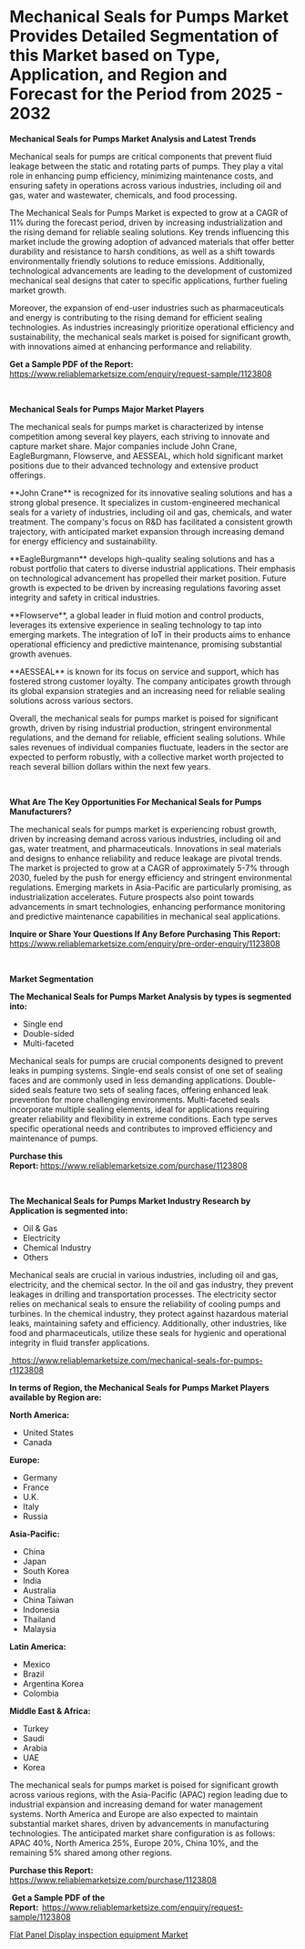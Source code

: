 <p><h1>Mechanical Seals for Pumps Market Provides Detailed Segmentation of this Market based on Type, Application, and Region and Forecast for the Period from 2025 - 2032</h1></p><p><strong>Mechanical Seals for Pumps Market Analysis and Latest Trends</strong></p>
<p><p>Mechanical seals for pumps are critical components that prevent fluid leakage between the static and rotating parts of pumps. They play a vital role in enhancing pump efficiency, minimizing maintenance costs, and ensuring safety in operations across various industries, including oil and gas, water and wastewater, chemicals, and food processing.</p><p>The Mechanical Seals for Pumps Market is expected to grow at a CAGR of 11% during the forecast period, driven by increasing industrialization and the rising demand for reliable sealing solutions. Key trends influencing this market include the growing adoption of advanced materials that offer better durability and resistance to harsh conditions, as well as a shift towards environmentally friendly solutions to reduce emissions. Additionally, technological advancements are leading to the development of customized mechanical seal designs that cater to specific applications, further fueling market growth.</p><p>Moreover, the expansion of end-user industries such as pharmaceuticals and energy is contributing to the rising demand for efficient sealing technologies. As industries increasingly prioritize operational efficiency and sustainability, the mechanical seals market is poised for significant growth, with innovations aimed at enhancing performance and reliability.</p></p>
<p><strong>Get a Sample PDF of the Report:&nbsp;</strong> <a href="https://www.reliablemarketsize.com/enquiry/request-sample/1123808?utm_campaign=2213&utm_medium=2&utm_source=Github&utm_content=ia&utm_term=18022025&utm_id=mechanical-seals-for-pumps">https://www.reliablemarketsize.com/enquiry/request-sample/1123808</a></p>
<p>&nbsp;</p>
<p><strong>Mechanical Seals for Pumps Major Market Players</strong></p>
<p><p>The mechanical seals for pumps market is characterized by intense competition among several key players, each striving to innovate and capture market share. Major companies include John Crane, EagleBurgmann, Flowserve, and AESSEAL, which hold significant market positions due to their advanced technology and extensive product offerings.</p><p>**John Crane** is recognized for its innovative sealing solutions and has a strong global presence. It specializes in custom-engineered mechanical seals for a variety of industries, including oil and gas, chemicals, and water treatment. The company's focus on R&D has facilitated a consistent growth trajectory, with anticipated market expansion through increasing demand for energy efficiency and sustainability.</p><p>**EagleBurgmann** develops high-quality sealing solutions and has a robust portfolio that caters to diverse industrial applications. Their emphasis on technological advancement has propelled their market position. Future growth is expected to be driven by increasing regulations favoring asset integrity and safety in critical industries.</p><p>**Flowserve**, a global leader in fluid motion and control products, leverages its extensive experience in sealing technology to tap into emerging markets. The integration of IoT in their products aims to enhance operational efficiency and predictive maintenance, promising substantial growth avenues.</p><p>**AESSEAL** is known for its focus on service and support, which has fostered strong customer loyalty. The company anticipates growth through its global expansion strategies and an increasing need for reliable sealing solutions across various sectors.</p><p>Overall, the mechanical seals for pumps market is poised for significant growth, driven by rising industrial production, stringent environmental regulations, and the demand for reliable, efficient sealing solutions. While sales revenues of individual companies fluctuate, leaders in the sector are expected to perform robustly, with a collective market worth projected to reach several billion dollars within the next few years.</p></p>
<p>&nbsp;</p>
<p><strong>What Are The Key Opportunities For Mechanical Seals for Pumps Manufacturers?</strong></p>
<p><p>The mechanical seals for pumps market is experiencing robust growth, driven by increasing demand across various industries, including oil and gas, water treatment, and pharmaceuticals. Innovations in seal materials and designs to enhance reliability and reduce leakage are pivotal trends. The market is projected to grow at a CAGR of approximately 5-7% through 2030, fueled by the push for energy efficiency and stringent environmental regulations. Emerging markets in Asia-Pacific are particularly promising, as industrialization accelerates. Future prospects also point towards advancements in smart technologies, enhancing performance monitoring and predictive maintenance capabilities in mechanical seal applications.</p></p>
<p><strong>Inquire or Share Your Questions If Any Before Purchasing This Report:</strong> <a href="https://www.reliablemarketsize.com/enquiry/pre-order-enquiry/1123808?utm_campaign=2213&utm_medium=2&utm_source=Github&utm_content=ia&utm_term=18022025&utm_id=mechanical-seals-for-pumps">https://www.reliablemarketsize.com/enquiry/pre-order-enquiry/1123808</a></p>
<p>&nbsp;</p>
<p><strong>Market Segmentation</strong></p>
<p><strong>The Mechanical Seals for Pumps Market Analysis by types is segmented into:</strong></p>
<p><ul><li>Single end</li><li>Double-sided</li><li>Multi-faceted</li></ul></p>
<p><p>Mechanical seals for pumps are crucial components designed to prevent leaks in pumping systems. Single-end seals consist of one set of sealing faces and are commonly used in less demanding applications. Double-sided seals feature two sets of sealing faces, offering enhanced leak prevention for more challenging environments. Multi-faceted seals incorporate multiple sealing elements, ideal for applications requiring greater reliability and flexibility in extreme conditions. Each type serves specific operational needs and contributes to improved efficiency and maintenance of pumps.</p></p>
<p><strong>Purchase this Report:&nbsp;</strong><a href="https://www.reliablemarketsize.com/purchase/1123808?utm_campaign=2213&utm_medium=2&utm_source=Github&utm_content=ia&utm_term=18022025&utm_id=mechanical-seals-for-pumps">https://www.reliablemarketsize.com/purchase/1123808</a></p>
<p>&nbsp;</p>
<p><strong>The Mechanical Seals for Pumps Market Industry Research by Application is segmented into:</strong></p>
<p><ul><li>Oil & Gas</li><li>Electricity</li><li>Chemical Industry</li><li>Others</li></ul></p>
<p><p>Mechanical seals are crucial in various industries, including oil and gas, electricity, and the chemical sector. In the oil and gas industry, they prevent leakages in drilling and transportation processes. The electricity sector relies on mechanical seals to ensure the reliability of cooling pumps and turbines. In the chemical industry, they protect against hazardous material leaks, maintaining safety and efficiency. Additionally, other industries, like food and pharmaceuticals, utilize these seals for hygienic and operational integrity in fluid transfer applications.</p></p>
<p><a href="https://www.reliablemarketsize.com/mechanical-seals-for-pumps-r1123808?utm_campaign=2213&utm_medium=2&utm_source=Github&utm_content=ia&utm_term=18022025&utm_id=mechanical-seals-for-pumps">&nbsp;https://www.reliablemarketsize.com/mechanical-seals-for-pumps-r1123808</a></p>
<p><strong>In terms of Region, the Mechanical Seals for Pumps Market Players available by Region are:</strong></p>
<p>
    <p> <strong> North America: </strong>
        <ul>
            <li>United States</li>
            <li>Canada</li>
        </ul>
        </p> 
    <p> <strong> Europe: </strong>
        <ul>
            <li>Germany</li>
            <li>France</li>
            <li>U.K.</li>
            <li>Italy</li>
            <li>Russia</li>
        </ul>
        </p> 
    <p> <strong> Asia-Pacific: </strong>
        <ul>
            <li>China</li>
            <li>Japan</li>
            <li>South Korea</li>
            <li>India</li>
            <li>Australia</li>
            <li>China Taiwan</li>
            <li>Indonesia</li>
            <li>Thailand</li>
            <li>Malaysia</li>
        </ul>
        </p> 
    <p> <strong> Latin America: </strong>
        <ul>
            <li>Mexico</li>
            <li>Brazil</li>
            <li>Argentina Korea</li>
            <li>Colombia</li>
        </ul>
        </p> 
    <p> <strong> Middle East & Africa: </strong>
        <ul>
            <li>Turkey</li>
            <li>Saudi</li>
            <li>Arabia</li>
            <li>UAE</li>
            <li>Korea</li>
        </ul>
    </p>
    </p>
<p><p>The mechanical seals for pumps market is poised for significant growth across various regions, with the Asia-Pacific (APAC) region leading due to industrial expansion and increasing demand for water management systems. North America and Europe are also expected to maintain substantial market shares, driven by advancements in manufacturing technologies. The anticipated market share configuration is as follows: APAC 40%, North America 25%, Europe 20%, China 10%, and the remaining 5% shared among other regions.</p></p>
<p><strong>Purchase this Report: </strong><a href="https://www.reliablemarketsize.com/purchase/1123808?utm_campaign=2213&utm_medium=2&utm_source=Github&utm_content=ia&utm_term=18022025&utm_id=mechanical-seals-for-pumps">https://www.reliablemarketsize.com/purchase/1123808</a></p>
<p>&nbsp;<strong>Get a Sample PDF of the Report:&nbsp;&nbsp;</strong><a href="https://www.reliablemarketsize.com/enquiry/request-sample/1123808?utm_campaign=2213&utm_medium=2&utm_source=Github&utm_content=ia&utm_term=18022025&utm_id=mechanical-seals-for-pumps">https://www.reliablemarketsize.com/enquiry/request-sample/1123808</a></p>
<p><strong></strong></p>
<p><p><a href="https://github.com/FahadAhmed223/Market-Research-Report-List-1/blob/main/flat-panel-display-inspection-equipment-market.md?utm_campaign=2213&utm_medium=2&utm_source=Github&utm_content=ia&utm_term=18022025&utm_id=mechanical-seals-for-pumps">Flat Panel Display inspection equipment Market</a></p></p>